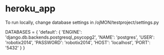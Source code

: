 heroku_app
==========

To run locally, change database settings in /ojMON/testproject/settings.py

DATABASES = {
	'default': {
		'ENGINE': 'django.db.backends.postgresql_psycopg2',
		'NAME': 'postgres',
		'USER': 'robotix2014',
		'PASSWORD': 'robotix2014',
		'HOST': 'localhost',
		'PORT': '5432'
	}
}